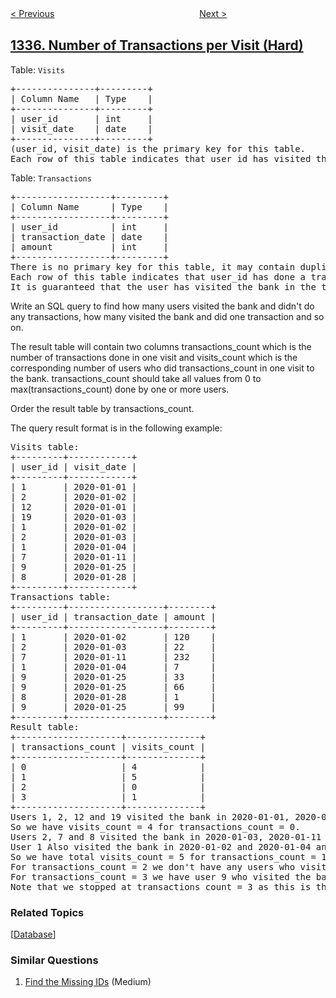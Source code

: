 <!--|This file generated by command(leetcode description); DO NOT EDIT.    |-->
<!--+----------------------------------------------------------------------+-->
<!--|@author    openset <openset.wang@gmail.com>                           |-->
<!--|@link      https://github.com/openset                                 |-->
<!--|@home      https://github.com/openset/leetcode                        |-->
<!--+----------------------------------------------------------------------+-->

[< Previous](../minimum-difficulty-of-a-job-schedule "Minimum Difficulty of a Job Schedule")
　　　　　　　　　　　　　　　　
[Next >](../the-k-weakest-rows-in-a-matrix "The K Weakest Rows in a Matrix")

## [1336. Number of Transactions per Visit (Hard)](https://leetcode.com/problems/number-of-transactions-per-visit "每次访问的交易次数")

<p>Table: <code>Visits</code></p>
<pre>
+---------------+---------+
| Column Name   | Type    |
+---------------+---------+
| user_id       | int     |
| visit_date    | date    |
+---------------+---------+
(user_id, visit_date) is the primary key for this table.
Each row of this table indicates that user_id has visited the bank in visit_date.
</pre>

<p>Table: <code>Transactions</code></p>
<pre>
+------------------+---------+
| Column Name      | Type    |
+------------------+---------+
| user_id          | int     |
| transaction_date | date    |
| amount           | int     |
+------------------+---------+
There is no primary key for this table, it may contain duplicates.
Each row of this table indicates that user_id has done a transaction of amount in transaction_date.
It is guaranteed that the user has visited the bank in the transaction_date.(i.e The Visits table contains (user_id, transaction_date) in one row)
</pre>
 
Write an SQL query to find how many users visited the bank and didn't do any transactions, how many visited the bank and did one transaction and so on.

The result table will contain two columns transactions_count which is the number of transactions done in one visit and visits_count which is the corresponding number of users who did transactions_count in one visit to the bank. transactions_count should take all values from 0 to max(transactions_count) done by one or more users.

Order the result table by transactions_count.

The query result format is in the following example:

<pre>
Visits table:
+---------+------------+
| user_id | visit_date |
+---------+------------+
| 1       | 2020-01-01 |
| 2       | 2020-01-02 |
| 12      | 2020-01-01 |
| 19      | 2020-01-03 |
| 1       | 2020-01-02 |
| 2       | 2020-01-03 |
| 1       | 2020-01-04 |
| 7       | 2020-01-11 |
| 9       | 2020-01-25 |
| 8       | 2020-01-28 |
+---------+------------+
Transactions table:
+---------+------------------+--------+
| user_id | transaction_date | amount |
+---------+------------------+--------+
| 1       | 2020-01-02       | 120    |
| 2       | 2020-01-03       | 22     |
| 7       | 2020-01-11       | 232    |
| 1       | 2020-01-04       | 7      |
| 9       | 2020-01-25       | 33     |
| 9       | 2020-01-25       | 66     |
| 8       | 2020-01-28       | 1      |
| 9       | 2020-01-25       | 99     |
+---------+------------------+--------+
Result table:
+--------------------+--------------+
| transactions_count | visits_count |
+--------------------+--------------+
| 0                  | 4            |
| 1                  | 5            |
| 2                  | 0            |
| 3                  | 1            |
+--------------------+--------------+
Users 1, 2, 12 and 19 visited the bank in 2020-01-01, 2020-01-02, 2020-01-01 and 2020-01-03 respectively, and didn't do any transactions.
So we have visits_count = 4 for transactions_count = 0.
Users 2, 7 and 8 visited the bank in 2020-01-03, 2020-01-11 and 2020-01-28 respectively, and did one transaction.
User 1 Also visited the bank in 2020-01-02 and 2020-01-04 and did one transaction each day.
So we have total visits_count = 5 for transactions_count = 1.
For transactions_count = 2 we don't have any users who visited the bank and did two transactions.
For transactions_count = 3 we have user 9 who visited the bank in 2020-01-25 and did three transactions.
Note that we stopped at transactions_count = 3 as this is the maximum number of transactions done by one user in one visit to the bank.
</pre>

### Related Topics
  [[Database](../../tag/database/README.md)]

### Similar Questions
  1. [Find the Missing IDs](../find-the-missing-ids) (Medium)
